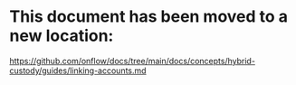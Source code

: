 # This document has been moved to a new location:

https://github.com/onflow/docs/tree/main/docs/concepts/hybrid-custody/guides/linking-accounts.md
